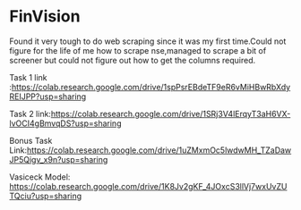 # FinVision

 Found it very tough to do web scraping since it was my first time.Could not figure for the life of me how to scrape nse,managed to scrape a bit of screener but could not figure out how to get the columns required.


 Task 1 link :https://colab.research.google.com/drive/1spPsrEBdeTF9eR6vMiHBwRbXdyREIJPP?usp=sharing
 
 Task 2 link:https://colab.research.google.com/drive/1SRj3V4lErqyT3aH6VX-lvOCI4gBmvqDS?usp=sharing
 
 Bonus Task Link:https://colab.research.google.com/drive/1uZMxmOc5lwdwMH_TZaDawJP5Qigv_x9n?usp=sharing

 Vasiceck Model: https://colab.research.google.com/drive/1K8Jv2gKF_4JOxcS3llVj7wxUvZUTQciu?usp=sharing
